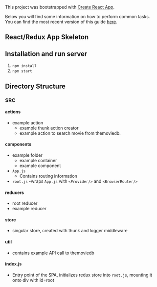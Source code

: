 This project was bootstrapped with [Create React App](https://github.com/facebookincubator/create-react-app).

Below you will find some information on how to perform common tasks.<br>
You can find the most recent version of this guide [here](https://github.com/facebookincubator/create-react-app/blob/master/packages/react-scripts/template/README.md).

## React/Redux App Skeleton

## Installation and run server
1. `npm install`
2. `npm start`

## Directory Structure

### SRC
#### actions
- example action
  - example thunk action creator
  - example action to search movie from themoviedb.
#### components
- example folder
  - example container
  - example component
- `App.js`
  - Contains routing information
- `root.js`
  -wraps `App.js` with `<Provider/>` and `<BrowserRouter/>`
#### reducers
- root reducer
- example reducer
#### store
- singular store, created with thunk and logger middleware
#### util
- contains example API call to themoviedb
#### index.js
- Entry point of the SPA, initializes redux store into `root.js`, mounting it onto div with id=root
